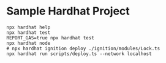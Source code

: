 # Sample Hardhat Project

```shell
npx hardhat help
npx hardhat test
REPORT_GAS=true npx hardhat test
npx hardhat node
# npx hardhat ignition deploy ./ignition/modules/Lock.ts
npx hardhat run scripts/deploy.ts --network localhost
```
